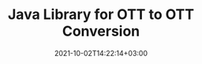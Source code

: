 ---
############################# Static ############################
layout: "autogen-gist"
date: 2021-10-02T14:22:14+03:00
draft: false
path: "total/java/conversion/ott-to-ott/"
other_out_formats: "PDF DOC DOCX DOCM DOT DOTX DOTM TXT RTF HTML MHTML HTM MHT XLS XLSX XLSM XLSB XLT XLTX XLTM XLAM CSV TSV FODS DIF SXC PPT PPTX PPS PPSX PPSM POT POTX PPTM POTM ODT OTT ODS ODP OTP TIFF JPEG JPG PNG GIF BMP ICO WMF EMF DCM WEBP JP2 EMZ WMZ SVG SVGZ TGA XPS TEX MD PSD PSB EPUB WEB EXCEL IMAGE FODP DICOM"
ad_headline: "Java OTT to OTT Conversion"
ad_description: "OTT to OTT document conversion API for Java | 100+ file formats supported"

############################# Head ############################
head_title: "Convert OTT to OTT in Java | Java Word Conversion Library"
head_description: "Java Word processing documents conversion API. Convert OTT to OTT and 100+ other images and file formats in Java applications using NetBeans, IntelliJ IDEA and Eclipse development environments."

############################# Header ############################
title: "Java Library for OTT to OTT Conversion"
description: "Programmatically convert OTT to OTT in Java & J2SE applications using flexible document manipulation options to customize the appearance of the resultant document. The word documents conversion library accurately converts Word document formats to PDF, Excel spreadsheet, PowerPoint presentation, Photoshop, HTML, eBook, XML, images and many other popular file formats. Using multiple document conversion features – convert the whole document or choose specific pages of the source document file based on the self selected page numbers or page ranges and easily convert to a supported document format without using any external software."

############################# SubMenu ############################
submenu:
    enable: false

############################# Content ############################
content:
    enable: true
    block:
    - title_left: "How to Convert OTT to OTT in Java"
      content_left: |
          Perform OTT to OTT file conversion in Java using three simple steps. View the converted MHTML document as it is or render and display it as HTML without using any external software.

          -   Create a new instance of **Converter** class and load the OTT file
          -   Set **ConvertOptions** for the OTT document type
          -   Call **Convert** method of **Converter** class instance for conversion to OTT
          -   Set options for HTML viewer
          -   Create **Viewer** object to view converted OTT as HTML
          
      title_right: "Downloads & Installation Instructions"
      content_right: |
          You require `GroupDocs.Conversion` & `GroupDocs.Viewer` namespaces to convert word file formats to a wide range of images and document types such as PDF, Microsoft Office (Word, Excel, PowerPoint, Project, Outlook), OpenDocument, HTML and CAD diagrams. Explore other [Java APIs for Office documents](https://products.conholdate.com/total/java/) as offered by Conholdate.Total.
          
          Get the respective assembly files from the [downloads](https://downloads.conholdate.com/total/java) or fetch the whole package from [Maven](https://repository.conholdate.com/webapp/#/artifacts/browse/tree/General/repo) to add `Conholdate.Total for Java` directly in your workspace.
          
      gisthash: "675fd7fb45acf595fd9f872593eb2899"
      gistfile: "word-to-pdf-conversion.java"

    - title_left: "Add Watermark to Word & Convert to PDF"
      content_left: |
          Accurately convert Word documents to PDF in Java, exactly as the original source file and apply text or image watermarks to the converted document pages.

          -   Create new instance of **Converter** class to convert Word DOCX document
          -   Instantiate the proper **ConvertOptions** class (PdfConvertOptions, WordProcessingConvertOptions, SpreadsheetConvertOptions)
          -   Create new instance of **WatermarkOptions** class
          -   Specify watermark properties (color, width, height, text, image etc)
          -   Set **Watermark** property of the **ConvertOptions** instance
          -   Call **Convert** method of **Converter** class instance for Word to PDF conversion
          
      title_right: "Load & Convert Remotely Located Documents"
      content_right: |
          Using Conholdate.Total for Java – developers can load and convert documents from various remote locations and cloud document storage resources such as Amazon S3, Microsoft Azure Blob, FTP, local disk, stream or a simple URL. Just specify the method to obtain remotely located document stream and then pass it on to the Converter class as a constructor.
          
          Conholdate.Total for Java APIs are supported on different operating systems such as Windows J2SE, Linux (Ubuntu, OpenSUSE, CentOS and others), macOS and any type of Java applications based on Eclipse, IntelliJ NetBeans, IntelliJ IDEA or Visual Studio Code development environments.
          
      gisthash: "6999e55b491eea2906d7fefe2e636e33"
      gistfile: "add-watermark-to-word-and-convert-to-pdf.java"
          
    - title_left: "Password Protected Word to PDF Conversion"
      content_left: |
          Accurately load and convert password protected Word processing documents to PDF within your Java based applications – all you need is just a few lines of code. Developers can also transform Word (DOC or DOCX) document into other formats like Web (HTML, MHTML), Images (JPG, PNG TIFF, BMP), Markdown and many others without any need to install Microsoft Word.

          -   Create new instance of **Converter** class and pass source document path
          -   Instantiate the proper **ConvertOptions** class e.g. (**PdfConvertOptions**, **WordProcessingConvertOptions**, **SpreadsheetConvertOptions** etc.)
          -   Call **convert** method of **Converter** class instance and pass filename for the converted document
        
      title_right: "Source Document Information Extraction"
      content_right: |
          The documents information extraction feature not only allows getting the basic information about the source document file but it also supports extracting some valuable file-format specific information. It includes project start and end dates of a Microsoft Project file, any printing restrictions on a PDF document, list of folders enclosed in an Outlook data file and the information about layers and layouts in a CAD document.

          Another useful feature of Conholdate.Total Java APIs for documents conversion is the auto-detection of an unknown file format extension of the source document that is delivered in the form of bytes stream.
          
      gisthash: "35e23082b8fa43502d6784c38947eef1"
      gistfile: "password-protected-word-document-to-pdf-conversion.java"

    - title_left: "Convert Specific Word Pages to PDF in Java"
      content_left: |
          Java document conversion API allows you to choose selected pages from the source document and accurately convert to the supported document format. The code example below shows how to convert the 1st and 4th pages of a Word document to the resultant PDF file.

          -   Create a new instance of **Converter** class and load input (Word) document
          -   Instantiate the proper **ConvertOptions** class e.g. (**PdfConvertOptions**, **WordProcessingConvertOptions**, **SpreadsheetConvertOptions** etc)
          -   Set **setPages** property of the **ConvertOptions** instance and mention specific page number to be converted
          -   Call **convert** method of **Converter** class instance and pass filename (PDF) for the converted document
        
      title_right: "Caching Converted Document Results"
      content_right: |
          In some cases, the converted document size is bigger and it takes time to be converted. The document conversion library offers the caching feature to efficiently manage such situations and speed up the repetitive conversion process. Enable the ICache interface to work with custom cache implementation using the extension point and control the cache conversion, as you prefer.

          The conversion result is saved to the local drive by default but any type of cache storage can be supported by implementing the appropriate interfaces such as Amazon S3, Dropbox, Google Drive, Windows Azure, Reddis or any other.
          
      gisthash: "98e5756c4d2150212f5abd2eb2067059"
      gistfile: "convert-specific-word-document-pages-to-pdf.java"
############################# About Formats ############################
about_formats:
    enable: false
############################# More Formats ############################
more_formats:
    enable: true
    auto: false
    other_out_formats: PDF DOC DOCX DOCM DOT DOTX DOTM TXT RTF HTML MHTML HTM MHT XLS XLSX XLSM XLSB XLT XLTX XLTM XLAM CSV TSV FODS DIF SXC PPT PPTX PPS PPSX PPSM POT POTX PPTM POTM ODT OTT ODS ODP OTP TIFF JPEG JPG PNG GIF BMP ICO WMF EMF DCM WEBP JP2 EMZ WMZ SVG SVGZ TGA XPS TEX MD PSD PSB EPUB WEB EXCEL IMAGE FODP DICOM
############################# Back to top ###############################
back_to_top:
  enable: true
---
